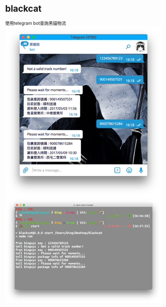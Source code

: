 # blackcat
使用telegram bot查詢黑貓物流
![](https://github.com/bingxyz/blackcat/blob/master/img/tg.png?raw=true)
![](https://github.com/bingxyz/blackcat/blob/master/img/terminal.png?raw=true)
